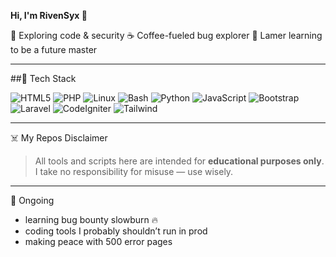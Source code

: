 **Hi, I'm RivenSyx 👋**

🔐 Exploring code & security
☕ Coffee-fueled bug explorer
🐛 Lamer learning to be a future master

---

##🧰 Tech Stack

![HTML5](https://img.shields.io/badge/-HTML5-E34F26?logo=html5&logoColor=white)
![PHP](https://img.shields.io/badge/-PHP-777BB4?logo=php&logoColor=white)
![Linux](https://img.shields.io/badge/-Linux-FCC624?logo=linux&logoColor=black)
![Bash](https://img.shields.io/badge/-Bash-4EAA25?logo=gnu-bash&logoColor=white)
![Python](https://img.shields.io/badge/-Python-3776AB?logo=python&logoColor=white)
![JavaScript](https://img.shields.io/badge/-JavaScript-F7DF1E?logo=javascript&logoColor=black)
![Bootstrap](https://img.shields.io/badge/-Bootstrap-7952B3?logo=bootstrap&logoColor=white)
![Laravel](https://img.shields.io/badge/-Laravel-FF2D20?logo=laravel&logoColor=white)
![CodeIgniter](https://img.shields.io/badge/-CodeIgniter-E44D26?logo=codeigniter&logoColor=white)
![Tailwind](https://img.shields.io/badge/-Tailwind_CSS-38B2AC?logo=tailwind-css&logoColor=white)

---

☠️ My Repos Disclaimer
> All tools and scripts here are intended for **educational purposes only**.  
> I take no responsibility for misuse — use wisely.

---

🧠 Ongoing
- learning bug bounty slowburn 🔥  
- coding tools I probably shouldn’t run in prod  
- making peace with 500 error pages
